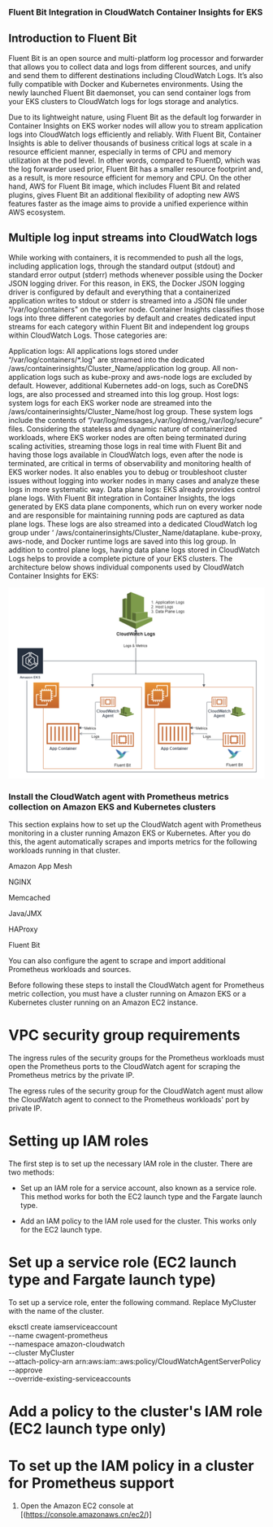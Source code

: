 ### Fluent Bit Integration in CloudWatch Container Insights for EKS


## Introduction to Fluent Bit
Fluent Bit is an open source and multi-platform log processor and forwarder that allows you to collect data and logs from different sources, and unify and send them to different destinations including CloudWatch Logs. It’s also fully compatible with Docker and Kubernetes environments. Using the newly launched Fluent Bit daemonset, you can send container logs from your EKS clusters to CloudWatch logs for logs storage and analytics.

Due to its lightweight nature, using Fluent Bit as the default log forwarder in Container Insights on EKS worker nodes will allow you to stream application logs into CloudWatch logs efficiently and reliably. With Fluent Bit, Container Insights is able to deliver thousands of business critical logs at scale in a resource efficient manner, especially in terms of CPU and memory utilization at the pod level. In other words, compared to FluentD, which was the log forwarder used prior, Fluent Bit has a smaller resource footprint and, as a result, is more resource efficient for memory and CPU. On the other hand, AWS for Fluent Bit image, which includes Fluent Bit and related plugins, gives Fluent Bit an additional flexibility of adopting new AWS features faster as the image aims to provide a unified experience within AWS ecosystem.

## Multiple log input streams into CloudWatch logs
While working with containers, it is recommended to push all the logs, including application logs, through the standard output (stdout) and standard error output (stderr) methods whenever possible using the Docker JSON logging driver. For this reason, in EKS, the Docker JSON logging driver is configured by default and everything that a containerized application writes to stdout or stderr is streamed into a JSON file under “/var/log/containers" on the worker node. Container Insights classifies those logs into three different categories by default and creates dedicated input streams for each category within Fluent Bit and independent log groups within CloudWatch Logs. Those categories are:

Application logs: All applications logs stored under “/var/log/containers/*.log" are streamed into the dedicated /aws/containerinsights/Cluster_Name/application log group. All non-application logs such as kube-proxy and aws-node logs are excluded by default. However, additional Kubernetes add-on logs, such as CoreDNS logs, are also processed and streamed into this log group.
Host logs: system logs for each EKS worker node are streamed into the /aws/containerinsights/Cluster_Name/host log group. These system logs include the contents of “/var/log/messages,/var/log/dmesg,/var/log/secure” files. Considering the stateless and dynamic nature of containerized workloads, where EKS worker nodes are often being terminated during scaling activities, streaming those logs in real time with Fluent Bit and having those logs available in CloudWatch logs, even after the node is terminated, are critical in terms of observability and monitoring health of EKS worker nodes. It also enables you to debug or troubleshoot cluster issues without logging into worker nodes in many cases and analyze these logs in more systematic way.
Data plane logs: EKS already provides control plane logs. With Fluent Bit integration in Container Insights, the logs generated by EKS data plane components, which run on every worker node and are responsible for maintaining running pods are captured as data plane logs. These logs are also streamed into a dedicated CloudWatch log group under ‘ /aws/containerinsights/Cluster_Name/dataplane. kube-proxy, aws-node, and Docker runtime logs are saved into this log group. In addition to control plane logs, having data plane logs stored in CloudWatch Logs helps to provide a complete picture of your EKS clusters.
The architecture below shows individual components used by CloudWatch Container Insights for EKS:

![alt text](./images/fluentbit_cloudwatch.png)

### Install the CloudWatch agent with Prometheus metrics collection on Amazon EKS and Kubernetes clusters

This section explains how to set up the CloudWatch agent with Prometheus monitoring in a cluster running Amazon EKS or Kubernetes. After you do this, the agent automatically scrapes and imports metrics for the following workloads running in that cluster.

Amazon App Mesh

NGINX

Memcached

Java/JMX

HAProxy

Fluent Bit

You can also configure the agent to scrape and import additional Prometheus workloads and sources.

Before following these steps to install the CloudWatch agent for Prometheus metric collection, you must have a cluster running on Amazon EKS or a Kubernetes cluster running on an Amazon EC2 instance.

# VPC security group requirements
The ingress rules of the security groups for the Prometheus workloads must open the Prometheus ports to the CloudWatch agent for scraping the Prometheus metrics by the private IP.

The egress rules of the security group for the CloudWatch agent must allow the CloudWatch agent to connect to the Prometheus workloads' port by private IP.

# Setting up IAM roles
The first step is to set up the necessary IAM role in the cluster. There are two methods:

* Set up an IAM role for a service account, also known as a service role. This method works for both the EC2 launch type and the Fargate launch type.

* Add an IAM policy to the IAM role used for the cluster. This works only for the EC2 launch type.

# Set up a service role (EC2 launch type and Fargate launch type)

To set up a service role, enter the following command. Replace MyCluster with the name of the cluster.

eksctl create iamserviceaccount \
 --name cwagent-prometheus \
--namespace amazon-cloudwatch \
 --cluster MyCluster \
--attach-policy-arn arn:aws:iam::aws:policy/CloudWatchAgentServerPolicy \
--approve \
--override-existing-serviceaccounts

# Add a policy to the cluster's IAM role (EC2 launch type only)
# To set up the IAM policy in a cluster for Prometheus support
1. Open the Amazon EC2 console at [(https://console.amazonaws.cn/ec2/)]